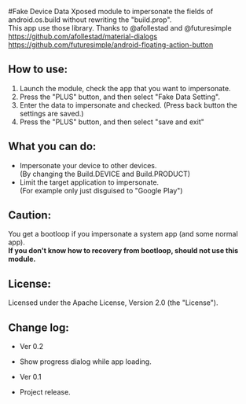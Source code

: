 #Fake Device Data
Xposed module to impersonate the fields of android.os.build without rewriting the "build.prop".  
This app use those library. Thanks to @afollestad and @futuresimple  
https://github.com/afollestad/material-dialogs  
https://github.com/futuresimple/android-floating-action-button  

## How to use:
1. Launch the module, check the app that you want to impersonate.
2. Press the "PLUS" button, and then select "Fake Data Setting".
3. Enter the data to impersonate and checked.
   (Press back button the settings are saved.)
4. Press the "PLUS" button, and then select "save and exit"

## What you can do:
* Impersonate your device to other devices.  
  (By changing the Build.DEVICE and Build.PRODUCT)
* Limit the target application to impersonate.  
  (For example only just disguised to "Google Play")

## Caution:
You get a bootloop if you impersonate a system app (and some normal app).    
**If you don't know how to recovery from bootloop, should not use this module.**

## License:
Licensed under the Apache License, Version 2.0 (the "License").

## Change log:
* Ver 0.2
 - Show progress dialog while app loading.
 
* Ver 0.1
 - Project release.
